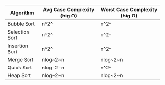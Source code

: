 | Algorithm      | Avg Case Complexity (big O) | Worst Case Complexity (big O) |
| -------------- | --------------------------- | ----------------------------- |
| Bubble Sort    | n^2^                        | n^2^                          |
| Selection Sort | n^2^                        | n^2^                          |
| Insertion Sort | n^2^                        | n^2^                          |
| Merge Sort     | nlog~2~n                    | nlog~2~n                      |
| Quick Sort     | nlog~2~n                    | n^2^                          |
| Heap Sort      | nlog~2~n                    | nlog~2~n                      |
